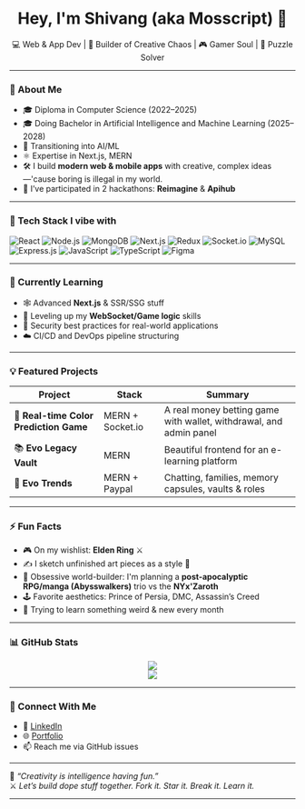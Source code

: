 <!-- Profile README for Mosshead -->

<h1 align="center">Hey, I'm Shivang (aka Mosscript) 👋</h1>

<p align="center">
  💻 Web & App Dev | 🧠 Builder of Creative Chaos | 🎮 Gamer Soul | 🧩 Puzzle Solver
</p>

---

### 🧩 About Me

- 🎓 Diploma in Computer Science (2022–2025)
- 🎓 Doing Bachelor in Artificial Intelligence and Machine Learning (2025–2028)
- 🧠 Transitioning into AI/ML 
- ⚛️ Expertise in Next.js, MERN
- 🛠️ I build **modern web & mobile apps** with creative, complex ideas—'cause boring is illegal in my world.
- 🚀 I’ve participated in 2 hackathons: **Reimagine** & **Apihub**
---

### 🧠 Tech Stack I vibe with

![React](https://img.shields.io/badge/-React-61DAFB?style=flat&logo=react&logoColor=black)
![Node.js](https://img.shields.io/badge/-Node.js-339933?style=flat&logo=node.js&logoColor=white)
![MongoDB](https://img.shields.io/badge/-MongoDB-47A248?style=flat&logo=mongodb&logoColor=white)
![Next.js](https://img.shields.io/badge/-Next.js-000000?style=flat&logo=next.js)
![Redux](https://img.shields.io/badge/-Redux-764ABC?style=flat&logo=redux&logoColor=white)
![Socket.io](https://img.shields.io/badge/-Socket.io-010101?style=flat&logo=socket.io&logoColor=white)
![MySQL](https://img.shields.io/badge/-MySQL-00758F?style=flat&logo=mysql&logoColor=white)
![Express.js](https://img.shields.io/badge/-Express.js-000000?style=flat&logo=express&logoColor=white)
![JavaScript](https://img.shields.io/badge/-JavaScript-F7DF1E?style=flat&logo=javascript&logoColor=black)
![TypeScript](https://img.shields.io/badge/-TypeScript-3178C6?style=flat&logo=typescript&logoColor=white)
![Figma](https://img.shields.io/badge/-Figma-F24E1E?style=flat&logo=figma&logoColor=white)

---

### 🌱 Currently Learning

- 🕸️ Advanced **Next.js** & SSR/SSG stuff  
- 🧠 Leveling up my **WebSocket/Game logic** skills  
- 🔐 Security best practices for real-world applications  
- ☁️ CI/CD and DevOps pipeline structuring

---

### 💡 Featured Projects

| Project | Stack | Summary |
|--------|-------|---------|
| 🎨 **Real-time Color Prediction Game** | MERN + Socket.io | A real money betting game with wallet, withdrawal, and admin panel |
| 📚 **Evo Legacy Vault** | MERN | Beautiful frontend for an e-learning platform |
| 💬 **Evo Trends** | MERN + Paypal | Chatting, families, memory capsules, vaults & roles |

---

### ⚡ Fun Facts

- 🎮 On my wishlist: **Elden Ring** ⚔️  
- ✍️ I sketch unfinished art pieces as a style 🎨  
- 🧠 Obsessive world-builder: I'm planning a **post-apocalyptic RPG/manga (Abysswalkers)** trio vs the **NYx'Zaroth**  
- 🕹️ Favorite aesthetics: Prince of Persia, DMC, Assassin’s Creed  
- 🧪 Trying to learn something weird & new every month

---

### 📊 GitHub Stats

<p align="center">
  <img src="https://github-readme-streak-stats.herokuapp.com?user=Mosshead&theme=tokyonight&hide_border=true" />
  <br />
  <img src="https://github-readme-stats.vercel.app/api?username=Mosshead&show_icons=true&theme=radical&hide_border=true" />
</p>

---

### 🔗 Connect With Me

- 💼 [LinkedIn](https://www.linkedin.com/in/shivang-pandey-02260a2b4/) 
- 🌐 [Portfolio](https://mosshead.vercel.app/) 
- 📫 Reach me via GitHub issues 

---

🧠 *“Creativity is intelligence having fun.”*  
⚔️ *Let’s build dope stuff together. Fork it. Star it. Break it. Learn it.*

---

